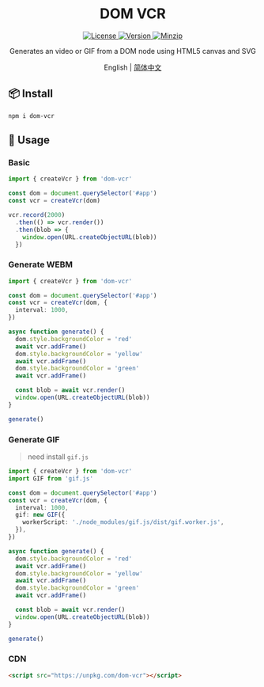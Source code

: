 <h1 align="center">DOM VCR</h1>

<p align="center">
  <a href="https://github.com/qq15725/dom-vcr/blob/master/LICENSE" class="mr-3">
    <img src="https://img.shields.io/npm/l/dom-vcr.svg" alt="License">
  </a>
  <a href="https://www.npmjs.com/package/dom-vcr">
    <img src="https://img.shields.io/npm/v/dom-vcr.svg" alt="Version">
  </a>
  <a href="https://cdn.jsdelivr.net/npm/dom-vcr/dist/index.js">
    <img src="https://img.shields.io/bundlephobia/minzip/dom-vcr" alt="Minzip">
  </a>
</p>

<p align="center">Generates an video or GIF from a DOM node using HTML5 canvas and SVG</p>

<p align="center">English | <a href="README.zh-CN.md">简体中文</a></p>

## 📦 Install

```shell
npm i dom-vcr
```

## 🦄 Usage

### Basic

```ts
import { createVcr } from 'dom-vcr'

const dom = document.querySelector('#app')
const vcr = createVcr(dom)

vcr.record(2000)
  .then(() => vcr.render())
  .then(blob => {
    window.open(URL.createObjectURL(blob))
  })
```

### Generate WEBM

```ts
import { createVcr } from 'dom-vcr'

const dom = document.querySelector('#app')
const vcr = createVcr(dom, {
  interval: 1000,
})

async function generate() {
  dom.style.backgroundColor = 'red'
  await vcr.addFrame()
  dom.style.backgroundColor = 'yellow'
  await vcr.addFrame()
  dom.style.backgroundColor = 'green'
  await vcr.addFrame()

  const blob = await vcr.render()
  window.open(URL.createObjectURL(blob))
}

generate()
```

### Generate GIF

> need install `gif.js`

```ts
import { createVcr } from 'dom-vcr'
import GIF from 'gif.js'

const dom = document.querySelector('#app')
const vcr = createVcr(dom, {
  interval: 1000,
  gif: new GIF({
    workerScript: './node_modules/gif.js/dist/gif.worker.js',
  }),
})

async function generate() {
  dom.style.backgroundColor = 'red'
  await vcr.addFrame()
  dom.style.backgroundColor = 'yellow'
  await vcr.addFrame()
  dom.style.backgroundColor = 'green'
  await vcr.addFrame()

  const blob = await vcr.render()
  window.open(URL.createObjectURL(blob))
}

generate()
```

### CDN

```html
<script src="https://unpkg.com/dom-vcr"></script>
```
